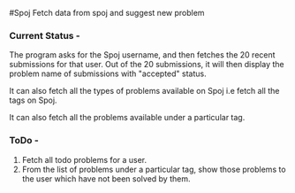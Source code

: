 #Spoj
Fetch data from spoj and suggest new problem

<h3>Current Status -</h3>

The program asks for the Spoj username, and then fetches the 20 recent submissions for that user. Out of the 20 submissions, it will then display the problem name of submissions with "accepted" status.

It can also fetch all the types of problems available on Spoj i.e fetch all the tags on Spoj.

It can also fetch all the problems available under a particular tag.

<h3>ToDo -</h3>

1. Fetch all todo problems for a user.<br>
2. From the list of problems under a particular tag, show those problems to the user which have not been solved by them.
